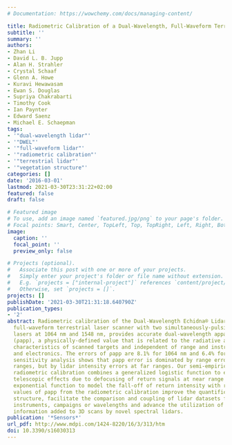 ```yaml
---
# Documentation: https://wowchemy.com/docs/managing-content/

title: Radiometric Calibration of a Dual-Wavelength, Full-Waveform Terrestrial Lidar
subtitle: ''
summary: ''
authors:
- Zhan Li
- David L. B. Jupp
- Alan H. Strahler
- Crystal Schaaf
- Glenn A. Howe
- Kuravi Hewawasam
- Ewan S. Douglas
- Supriya Chakrabarti
- Timothy Cook
- Ian Paynter
- Edward Saenz
- Michael E. Schaepman
tags:
- '"dual-wavelength lidar"'
- '"DWEL"'
- '"full-waveform lidar"'
- '"radiometric calibration"'
- '"terrestrial lidar"'
- '"vegetation structure"'
categories: []
date: '2016-03-01'
lastmod: 2021-03-30T23:31:22+02:00
featured: false
draft: false

# Featured image
# To use, add an image named `featured.jpg/png` to your page's folder.
# Focal points: Smart, Center, TopLeft, Top, TopRight, Left, Right, BottomLeft, Bottom, BottomRight.
image:
  caption: ''
  focal_point: ''
  preview_only: false

# Projects (optional).
#   Associate this post with one or more of your projects.
#   Simply enter your project's folder or file name without extension.
#   E.g. `projects = ["internal-project"]` references `content/project/deep-learning/index.md`.
#   Otherwise, set `projects = []`.
projects: []
publishDate: '2021-03-30T21:31:18.640790Z'
publication_types:
- '2'
abstract: Radiometric calibration of the Dual-Wavelength Echidna® Lidar (DWEL), a
  full-waveform terrestrial laser scanner with two simultaneously-pulsing infrared
  lasers at 1064 nm and 1548 nm, provides accurate dual-wavelength apparent reflectance
  (ρapp), a physically-defined value that is related to the radiative and structural
  characteristics of scanned targets and independent of range and instrument optics
  and electronics. The errors of ρapp are 8.1% for 1064 nm and 6.4% for 1548 nm. A
  sensitivity analysis shows that ρapp error is dominated by range errors at near
  ranges, but by lidar intensity errors at far ranges. Our semi-empirical model for
  radiometric calibration combines a generalized logistic function to explicitly model
  telescopic effects due to defocusing of return signals at near range with a negative
  exponential function to model the fall-off of return intensity with range. Accurate
  values of ρapp from the radiometric calibration improve the quantification of vegetation
  structure, facilitate the comparison and coupling of lidar datasets from different
  instruments, campaigns or wavelengths and advance the utilization of bi- and multi-spectral
  information added to 3D scans by novel spectral lidars.
publication: '*Sensors*'
url_pdf: http://www.mdpi.com/1424-8220/16/3/313/htm
doi: 10.3390/s16030313
---
```

